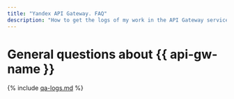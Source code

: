 ```yaml
---
title: "Yandex API Gateway. FAQ"
description: "How to get the logs of my work in the API Gateway service. Read more in the Data Requests section."
---
```


# General questions about {{ api-gw-name }}

{% include [qa-logs.md](../../_includes/qa-logs.md) %}